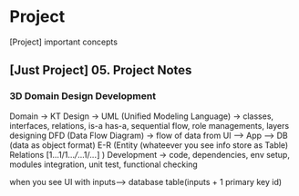 # Project

[Project] important concepts

## [Just Project] 05. Project Notes

### 3D Domain Design Development

Domain -> KT
Design -> 
UML (Unified Modeling Language) -> classes, interfaces, relations, is-a has-a, sequential flow, role managements, layers designing
DFD (Data Flow Diagram) -> flow of data from UI --> App --> DB      (data as object format)
E-R (Entity (whateever you see info store as Table) Relations [1...1/1...*/*...1/*...*] )
Development ->
code, dependencies, env setup, modules integration, unit test, functional checking

when you see UI with inputs--> database table(inputs + 1 primary key id)



